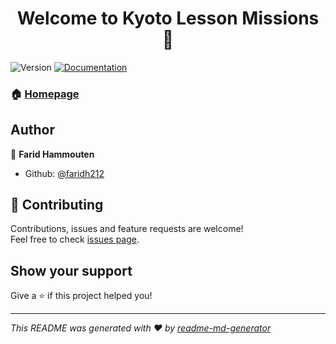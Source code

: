 <h1 align="center">Welcome to Kyoto Lesson Missions 👋</h1>
<p>
  <img alt="Version" src="https://img.shields.io/badge/version-1-blue.svg?cacheSeconds=2592000" />
  <a href="https://github.com/Kyoto-Lesson-Class/Mission/wiki">
    <img alt="Documentation" src="https://img.shields.io/badge/documentation-yes-brightgreen.svg" target="_blank" />
  </a>
</p>

### 🏠 [Homepage](https://kyoto-lesson-class.github.com/Mission/)

## Author

👤 **Farid Hammouten**

* Github: [@faridh212](https://github.com/faridh212)

## 🤝 Contributing

Contributions, issues and feature requests are welcome!<br />Feel free to check [issues page](https://github.com/Kyoto-Lesson-Class/Mission/issues).

## Show your support

Give a ⭐️ if this project helped you!

***
_This README was generated with ❤️ by [readme-md-generator](https://github.com/kefranabg/readme-md-generator)_
